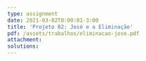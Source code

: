 ```yaml
---
type: assignment
date: 2021-03-02T0:00:01-3:00
title: 'Projeto 02: José e a Eliminação'
pdf: /assets/trabalhos/eliminacao-jose.pdf
attachment: 
solutions:
---
```

